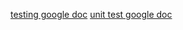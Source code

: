 [testing google doc](https://docs.google.com/document/d/19WNYGlynlK2VsIE-MbJ-d8vnm0iZVWMgmkn74NH7a-U/edit)
[unit test google doc](https://docs.google.com/document/d/1Ct38Om7Z9mZpiP7OOId6zywvfTV8anDdE0GKuI4QuBA/edit?usp=sharing)
